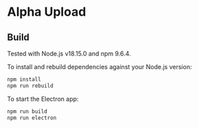 # Alpha Upload

## Build

Tested with Node.js v18.15.0 and npm 9.6.4.

To install and rebuild dependencies against your Node.js version:

```sh
npm install
npm run rebuild
```

To start the Electron app:

```sh
npm run build
npm run electron
```
